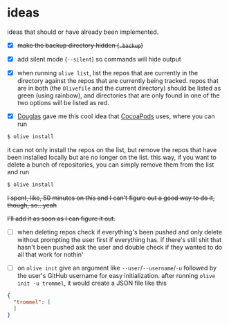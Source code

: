 ideas
=====

ideas that should or have already been implemented.

- [x] ~~make the backup directory hidden (`.backup`)~~

- [x] add silent mode (`--silent`) so commands will hide output

- [x] when running `olive list`, list the repos that are currently in the directory against
the repos that are currently being tracked. repos that are in both (the `Olivefile` and the current directory)
should be listed as green (using rainbow), and directories that are only found in one of the two options
will be listed as red.

- [x] [Douglas](https://twitter.com/istx25) gave me this cool
idea that [CocoaPods](https://github.com/CocoaPods/CocoaPods) uses, where
you can run

```bash
$ olive install
```

it can not only install the repos on the list, but remove the repos
that have been installed locally but are no longer on the list.
this way, if you want to delete a bunch of repositories, you can simply
remove them from the list and run

```bash
$ olive install
```

~~I spent, like, 50 minutes on this and I can't figure out a good way
to do it, though, so.. yeah~~

~~I'll add it as soon as I can figure it out.~~

- [ ] when deleting repos check if everything's been pushed and only
delete without prompting the user first if everything has. if there's still shit
that hasn't been pushed ask the user and double check if they wanted
to do all that work for nothin'

- [ ] on `olive init` give an argument like `--user`/`--username`/`-u` followed
by the user's GitHub username for easy initialization. after running
`olive init -u trommel`, it would create a JSON file like this

```json
{
  "trommel": [
  ]
}
```
